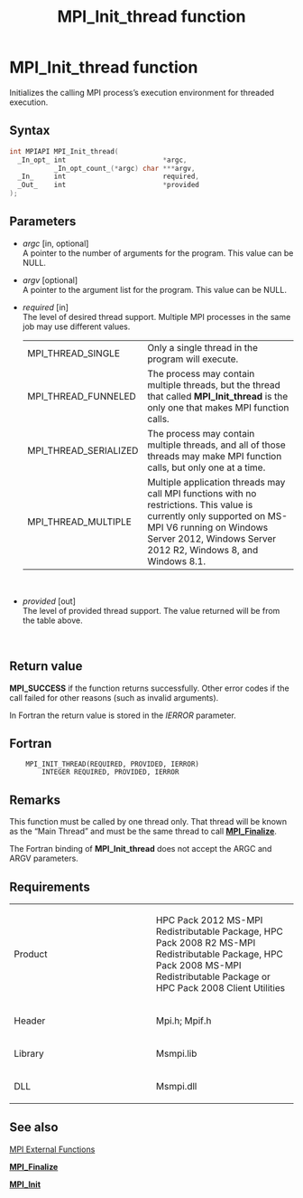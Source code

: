 ﻿---
title: MPI_Init_thread function
TOCTitle: MPI_Init_thread function
ms:assetid: 8042dcc8-8099-446f-85a0-9fbffa8f487e
ms:mtpsurl: https://msdn.microsoft.com/en-us/library/Dn473421(v=VS.85)
ms:contentKeyID: 59360957
ms.date: 03/28/2018
mtps_version: v=VS.85
f1_keywords:
- MPI_INIT_THREAD
- mpif/MPI_Init_thread
- mpi/MPI_INIT_THREAD
dev_langs:
- C++
- C
api_location:
- Msmpi.dll
api_name:
- MPI_Init_thread
api_type:
- DLLExport
product:
- Windows
topic_type:
- apiref
- kbSyntax
product_family_name: VS
ROBOTS: INDEX,FOLLOW
---

# MPI\_Init\_thread function

Initializes the calling MPI process’s execution environment for threaded execution.

## Syntax

``` c++
int MPIAPI MPI_Init_thread(
  _In_opt_ int                        *argc,
           _In_opt_count_(*argc) char ***argv,
  _In_     int                        required,
  _Out_    int                        *provided
);
```

## Parameters

  - *argc* \[in, optional\]  
    A pointer to the number of arguments for the program. This value can be NULL.

  - *argv* \[optional\]  
    A pointer to the argument list for the program. This value can be NULL.

  - *required* \[in\]  
    The level of desired thread support. Multiple MPI processes in the same job may use different values.
    
    <table>
    <tbody>
    <tr class="odd">
    <td>MPI_THREAD_SINGLE</td>
    <td>Only a single thread in the program will execute.</td>
    </tr>
    <tr class="even">
    <td>MPI_THREAD_FUNNELED</td>
    <td>The process may contain multiple threads, but the thread that called <strong>MPI_Init_thread</strong> is the only one that makes MPI function calls.</td>
    </tr>
    <tr class="odd">
    <td>MPI_THREAD_SERIALIZED</td>
    <td>The process may contain multiple threads, and all of those threads may make MPI function calls, but only one at a time.</td>
    </tr>
    <tr class="even">
    <td>MPI_THREAD_MULTIPLE</td>
    <td>Multiple application threads may call MPI functions with no restrictions. This value is currently only supported on MS-MPI V6 running on Windows Server 2012, Windows Server 2012 R2, Windows 8, and Windows 8.1.</td>
    </tr>
    </tbody>
    </table>
    
     

  - *provided* \[out\]  
    The level of provided thread support. The value returned will be from the table above.
    
     

## Return value

**MPI\_SUCCESS** if the function returns successfully. Other error codes if the call failed for other reasons (such as invalid arguments).

In Fortran the return value is stored in the *IERROR* parameter.

## Fortran

``` FORTRAN
    MPI_INIT_THREAD(REQUIRED, PROVIDED, IERROR)
        INTEGER REQUIRED, PROVIDED, IERROR
```

## Remarks

This function must be called by one thread only. That thread will be known as the “Main Thread” and must be the same thread to call [**MPI\_Finalize**](mpi-finalize-function.md).

The Fortran binding of **MPI\_Init\_thread** does not accept the ARGC and ARGV parameters.

## Requirements

<table>
<colgroup>
<col style="width: 50%" />
<col style="width: 50%" />
</colgroup>
<tbody>
<tr class="odd">
<td><p>Product</p></td>
<td><p>HPC Pack 2012 MS-MPI Redistributable Package, HPC Pack 2008 R2 MS-MPI Redistributable Package, HPC Pack 2008 MS-MPI Redistributable Package or HPC Pack 2008 Client Utilities</p></td>
</tr>
<tr class="even">
<td><p>Header</p></td>
<td>Mpi.h;
Mpif.h</td>
</tr>
<tr class="odd">
<td><p>Library</p></td>
<td>Msmpi.lib</td>
</tr>
<tr class="even">
<td><p>DLL</p></td>
<td>Msmpi.dll</td>
</tr>
</tbody>
</table>


## See also

[MPI External Functions](mpi-external-functions.md)

[**MPI\_Finalize**](mpi-finalize-function.md)

[**MPI\_Init**](mpi-init-function.md)

